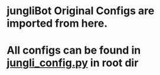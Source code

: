 # jungliBot Original Configs are imported from here.

# All configs can be found in [jungli_config.py](https://github.com/TheVaders/InVade/blob/master/jungli_config.py) in root dir
